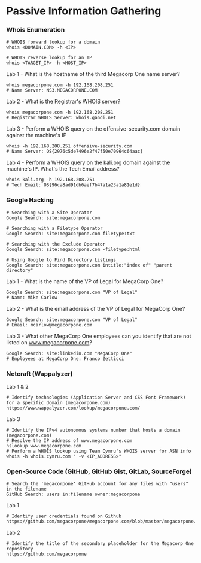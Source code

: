 # Passive Information Gathering
### Whois Enumeration
``` shell
# WHOIS forward lookup for a domain
whois <DOMAIN.COM> -h <IP>
```
``` shell
# WHOIS reverse lookup for an IP
whois <TARGET_IP> -h <HOST_IP>
```
Lab 1 - What is the hostname of the third Megacorp One name server?
``` shell
whois megacorpone.com -h 192.168.208.251
# Name Server: NS3.MEGACORPONE.COM
```
Lab 2 - What is the Registrar's WHOIS server?
``` shell
whois megacorpone.com -h 192.168.208.251
# Registrar WHOIS Server: whois.gandi.net
```
Lab 3 - Perform a WHOIS query on the offensive-security.com domain against the machine's IP
``` shell
whois -h 192.168.208.251 offensive-security.com
# Name Server: OS{2976c5de7496e2f47f50e70964c64aac}
```
Lab 4 - Perform a WHOIS query on the kali.org domain against the machine's IP. What's the Tech Email address?
``` shell
whois kali.org -h 192.168.208.251
# Tech Email: OS{96ca8ad91db6aef7b47a1a23a1a81e1d}
```
### Google Hacking
``` shell
# Searching with a Site Operator
Google Search: site:megacorpone.com
```
``` shell
# Searching with a Filetype Operator
Google Search: site:megacorpone.com filetype:txt
```
``` shell
# Searching with the Exclude Operator
Google Search: site:megacorpone.com -filetype:html
```
``` shell
# Using Google to Find Directory Listings
Google Search: site:megacorpone.com intitle:"index of" "parent directory"
```
Lab 1 - What is the name of the VP of Legal for MegaCorp One?
``` shell
Google Search: site:megacorpone.com "VP of Legal"
# Name: Mike Carlow
```
Lab 2 - What is the email address of the VP of Legal for MegaCorp One?
``` shell
Google Search: site:megacorpone.com "VP of Legal"
# Email: mcarlow@megacorpone.com 
```
Lab 3 - What other MegaCorp One employees can you identify that are not listed on www.megacorpone.com?
``` shell
Google Search: site:linkedin.com "MegaCorp One"
# Employees at MegaCorp One: Franco Zetticci
```
### Netcraft (Wappalyzer)
Lab 1 & 2
``` shell
# Identify technologies (Application Server and CSS Font Framework) for a specific domain (megacorpone.com)
https://www.wappalyzer.com/lookup/megacorpone.com/
```
Lab 3
``` shell
# Identify the IPv4 autonomous systems number that hosts a domain (megacorpone.com)
# Resolve the IP address of www.megacorpone.com  
nslookup www.megacorpone.com
# Perform a WHOIS lookup using Team Cymru's WHOIS server for ASN info  
whois -h whois.cymru.com " -v <IP_ADDRESS>"
```
### Open-Source Code (GitHub, GitHub Gist, GitLab, SourceForge)
``` shell
# Search the 'megacorpone' GitHub account for any files with "users" in the filename
GitHub Search: users in:filename owner:megacorpone
```
Lab 1
``` shell
# Identify user credentials found on Github
https://github.com/megacorpone/megacorpone.com/blob/master/megacorpone/xampp.users
```
Lab 2
``` shell
# Identify the title of the secondary placeholder for the Megacorp One repository
https://github.com/megacorpone
```
